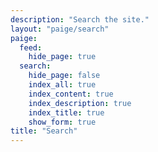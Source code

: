 ```yaml
---
description: "Search the site."
layout: "paige/search"
paige:
  feed:
    hide_page: true
  search:
    hide_page: false
    index_all: true
    index_content: true
    index_description: true
    index_title: true
    show_form: true
title: "Search"
---
```

